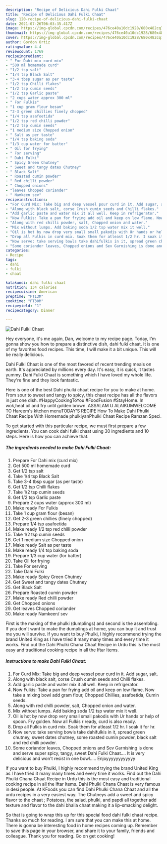 ```yaml
---
description: "Recipe of Delicious Dahi Fulki Chaat"
title: "Recipe of Delicious Dahi Fulki Chaat"
slug: 120-recipe-of-delicious-dahi-fulki-chaat
date: 2021-07-26T06:03:35.417Z
image: https://img-global.cpcdn.com/recipes/476ce40a10dc1928/680x482cq70/dahi-fulki-chaat-recipe-main-photo.jpg
thumbnail: https://img-global.cpcdn.com/recipes/476ce40a10dc1928/680x482cq70/dahi-fulki-chaat-recipe-main-photo.jpg
cover: https://img-global.cpcdn.com/recipes/476ce40a10dc1928/680x482cq70/dahi-fulki-chaat-recipe-main-photo.jpg
author: Gordon Ortiz
ratingvalue: 4.4
reviewcount: 1769
recipeingredient:
- " For Dahi mix curd mix"
- "500 ml homemade curd"
- "1/2 tsp salt"
- "1/4 tsp Black Salt"
- "3-4 tbsp sugar as per taste"
- "1/2 tsp Chilli flakes"
- "1/2 tsp cumin seeds"
- "1/2 tsp Garlic paste"
- "2 cups water approx 300 ml"
- " For Fulkis"
- "1 cup gram flour besan"
- "2-3 green chillies finely chopped"
- "1/4 tsp asafoetida"
- "1/2 tsp red chilli powder"
- "1/2 tsp cumin seeds"
- "1 medium size Chopped onion"
- " Salt as per taste"
- "1/4 tsp baking soda"
- "1/3 cup water for batter"
- " Oil for frying"
- " For serving"
- " Dahi Fulki"
- " Spicy Green Chutney"
- " Sweet and tangy dates Chutney"
- " Black Salt"
- " Roasted cumin powder"
- " Red chilli powder"
- " Chopped onions"
- "leaves Chopped coriander"
- " Namkeen sev"
recipeinstructions:
- "For Curd Mix: Take big and deep vessel pour curd in it. Add sugar, salt."
- "Along with black salt, corse Crush cumin seeds and Chilli flakes."
- "Add garlic paste and water mix it all well. Keep in refrigerator."
- "Now Fulkis: Take a pan for frying add oil and keep on low flame. Now take a mixing bowl add gram flour, Chopped Chillies, asafoetida, Cumin seeds."
- "Along with red chilli powder, salt, Chopped onion and water."
- "Mix without lumps. Add baking soda 1/2 tsp water mix it well."
- "Oil is hot by now drop very small small pakodis with Ur hands or help of spoon. Fry golden. Now all Fulkis r ready, curd is also ready."
- "Drop all Fulkis in curd mix. Soak them for atleast 1/2 hr. I soak it for hr."
- "Now serve: take serving bowls take dahifulkis in it, spread green chutney, sweet dates chutney, some roasted cumin powder, black salt and red chilli powder."
- "Some coriandor leaves, Chopped onions and Sev Garnishing is done and serve super spicy, tangy, sweet Dahi Fulki Chaat.... It is very delicious and won&#39;t resist in one bowl..... Enjoyyyyyyyyyyyy"
categories:
- Recipe
tags:
- dahi
- fulki
- chaat

katakunci: dahi fulki chaat 
nutrition: 134 calories
recipecuisine: American
preptime: "PT13M"
cooktime: "PT30M"
recipeyield: "1"
recipecategory: Dinner

---
```



![Dahi Fulki Chaat](https://img-global.cpcdn.com/recipes/476ce40a10dc1928/680x482cq70/dahi-fulki-chaat-recipe-main-photo.jpg)

Hey everyone, it's me again, Dan, welcome to my recipe page. Today, I'm gonna show you how to prepare a distinctive dish, dahi fulki chaat. It is one of my favorites food recipes. This time, I will make it a bit unique. This will be really delicious.

Dahi Fulki Chaat is one of the most favored of recent trending meals on earth. It's appreciated by millions every day. It's easy, it is quick, it tastes yummy. Dahi Fulki Chaat is something which I have loved my whole life. They're fine and they look fantastic.

Here is one of the best Dahi phulki chaat recipe for you to make at home. From sour to sweet and tangy to spicy, this chaat recipe has all the flavors in just one dish. #HappyCookingToYou #FoodFusion #StayHome. In wok,heat oil and fry until golden brown. ASSALAM U ALAIKUMWELCOME TO Hareem&#39;s kitchen menuTODAY&#39;S RECIPE How To Make Dahi Phulki Chaat Recipe With Homemade phulkiyanPhulki Chaat Recipe Ramzan Speci.


To get started with this particular recipe, we must first prepare a few ingredients. You can cook dahi fulki chaat using 30 ingredients and 10 steps. Here is how you can achieve that.

<!--inarticleads1-->

##### The ingredients needed to make Dahi Fulki Chaat:

1. Prepare  For Dahi mix (curd mix)
1. Get 500 ml homemade curd
1. Get 1/2 tsp salt
1. Take 1/4 tsp Black Salt
1. Take 3-4 tbsp sugar (as per taste)
1. Get 1/2 tsp Chilli flakes
1. Take 1/2 tsp cumin seeds
1. Get 1/2 tsp Garlic paste
1. Prepare 2 cups water (approx 300 ml)
1. Make ready  For Fulkis
1. Take 1 cup gram flour (besan)
1. Get 2-3 green chillies (finely chopped)
1. Prepare 1/4 tsp asafoetida
1. Make ready 1/2 tsp red chilli powder
1. Take 1/2 tsp cumin seeds
1. Get 1 medium size Chopped onion
1. Make ready  Salt as per taste
1. Make ready 1/4 tsp baking soda
1. Prepare 1/3 cup water (for batter)
1. Take  Oil for frying
1. Take  For serving
1. Take  Dahi Fulki
1. Make ready  Spicy Green Chutney
1. Get  Sweet and tangy dates Chutney
1. Get  Black Salt
1. Prepare  Roasted cumin powder
1. Make ready  Red chilli powder
1. Get  Chopped onions
1. Get leaves Chopped coriander
1. Make ready  Namkeen/ sev


First is the making of the phulki (dumplings) and second is the assembling. If you don&#39;t want to make the dumplings at home, you can buy it and trust me you will survive. If you want to buy Phulki, I highly recommend trying the brand United King as I have tried it many many times and every time it works. Find out the Dahi Phulki Chana Chaat Recipe in Urdu this is the most easy and traditional cooking recipe in all the Iftar Items. 

<!--inarticleads2-->

##### Instructions to make Dahi Fulki Chaat:

1. For Curd Mix: Take big and deep vessel pour curd in it. Add sugar, salt.
1. Along with black salt, corse Crush cumin seeds and Chilli flakes.
1. Add garlic paste and water mix it all well. Keep in refrigerator.
1. Now Fulkis: Take a pan for frying add oil and keep on low flame. Now take a mixing bowl add gram flour, Chopped Chillies, asafoetida, Cumin seeds.
1. Along with red chilli powder, salt, Chopped onion and water.
1. Mix without lumps. Add baking soda 1/2 tsp water mix it well.
1. Oil is hot by now drop very small small pakodis with Ur hands or help of spoon. Fry golden. Now all Fulkis r ready, curd is also ready.
1. Drop all Fulkis in curd mix. Soak them for atleast 1/2 hr. I soak it for hr.
1. Now serve: take serving bowls take dahifulkis in it, spread green chutney, sweet dates chutney, some roasted cumin powder, black salt and red chilli powder.
1. Some coriandor leaves, Chopped onions and Sev Garnishing is done and serve super spicy, tangy, sweet Dahi Fulki Chaat.... It is very delicious and won&#39;t resist in one bowl..... Enjoyyyyyyyyyyyy


If you want to buy Phulki, I highly recommend trying the brand United King as I have tried it many many times and every time it works. Find out the Dahi Phulki Chana Chaat Recipe in Urdu this is the most easy and traditional cooking recipe in all the Iftar Items. Dahi Phulki Chana Chaat is very famous in desi people. At KFoods you can find Dahi Phulki Chana Chaat and all the urdu recipes in a very easiest way. The Chutneys add a sweet and spicy flavor to the chaat ; Potatoes, the salad, phulki, and papdi all together add texture and flavor to the dahi bhalla chaat making it a lip-smacking delight. 

So that is going to wrap this up for this special food dahi fulki chaat recipe. Thanks so much for reading. I am sure that you can make this at home. There is gonna be interesting food in home recipes coming up. Remember to save this page in your browser, and share it to your family, friends and colleague. Thank you for reading. Go on get cooking!
